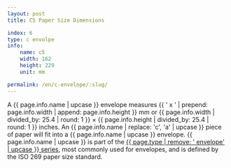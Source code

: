 ```yaml
---
layout: post
title: C5 Paper Size Dimensions

index: 6
type: c envolpe
info:
    name: c5
    width: 162
    height: 229
    unit: mm

permalink: /en/c-envelope/:slug/
---
```

A {{ page.info.name | upcase }} envelope measures {{ ' x ' | prepend: page.info.width | append: page.info.height }} mm or {{ page.info.width | divided_by: 25.4 | round: 1 }} × {{ page.info.height | divided_by: 25.4 | round: 1 }} inches. An {{ page.info.name | replace: 'c', 'a' | upcase }} piece of paper will fit into a {{ page.info.name | upcase }} envelope. {{ page.info.name | upcase }} is part of the [{{ page.type | remove: ' envelope' | upcase }} series](/en/c-envelope/), most commonly used for envelopes, and is defined by the ISO 269 paper size standard.
